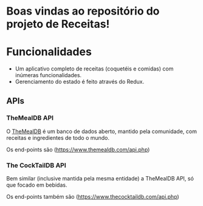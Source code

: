 # Boas vindas ao repositório do projeto de Receitas!

# Funcionalidades
 - Um aplicativo completo de receitas (coquetéis e comidas) com inúmeras funcionalidades.
 - Gerenciamento do estado é feito através do Redux.

## APIs

### TheMealDB API

O [TheMealDB](https://www.themealdb.com/) é um banco de dados aberto, mantido pela comunidade, com receitas e ingredientes de todo o mundo.

Os end-points são (https://www.themealdb.com/api.php)



### The CockTailDB API

Bem similar (inclusive mantida pela mesma entidade) a TheMealDB API, só que focado em bebidas.

Os end-points também são (https://www.thecocktaildb.com/api.php)
